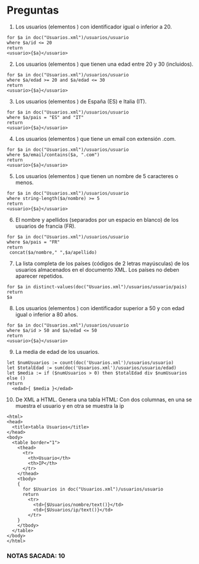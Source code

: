 # Preguntas

1. Los usuarios (elementos <usuario>) con identificador igual o inferior a 20.
>
```
for $a in doc("Usuarios.xml")/usuarios/usuario
where $a/id <= 20
return
<usuario>{$a}</usuario>
```
>
2. Los usuarios (elementos <usuario>) que tienen una edad entre 20 y 30 (incluidos).
>
```
for $a in doc("Usuarios.xml")/usuarios/usuario
where $a/edad >= 20 and $a/edad <= 30
return
<usuario>{$a}</usuario>
```
>
3. Los usuarios (elementos <usuario>) de España (ES) e Italia (IT).
>
```
for $a in doc("Usuarios.xml")/usuarios/usuario
where $a/pais = "ES" and "IT"
return
<usuario>{$a}</usuario>
```
>
4. Los usuarios (elementos <usuario>) que tiene un email con extensión .com.
>
```
for $a in doc("Usuarios.xml")/usuarios/usuario
where $a/email/contains($a, ".com")
return
<usuario>{$a}</usuario>
```
>
5. Los usuarios (elementos <usuario>) que tienen un nombre de 5 caracteres o menos.
>
```
for $a in doc("Usuarios.xml")/usuarios/usuario
where string-length($a/nombre) >= 5
return
<usuario>{$a}</usuario>
```
>
6. El nombre y apellidos (separados por un espacio en blanco) de los usuarios de francia (FR).
>
```
for $a in doc("Usuarios.xml")/usuarios/usuario
where $a/pais = "FR"
return
 concat($a/nombre," ",$a/apellido)
```
>
7. La lista completa de los países (códigos de 2 letras mayúsculas) de los usuarios almacenados en el documento XML. Los países no deben aparecer repetidos.
>
```
for $a in distinct-values(doc("Usuarios.xml")/usuarios/usuario/pais)
return
$a
```
>
8. Los usuarios (elementos <usuario>) con identificador superior a 50 y con edad igual o inferior a 80 años.
>
```
for $a in doc("Usuarios.xml")/usuarios/usuario
where $a/id > 50 and $a/edad <= 50
return
<usuario>{$a}</usuario>
```
9. La media de edad de los usuarios.
>
```
let $numUsuarios := count(doc('Usuarios.xml')/usuarios/usuario)
let $totalEdad := sum(doc('Usuarios.xml')/usuarios/usuario/edad)
let $media := if ($numUsuarios > 0) then $totalEdad div $numUsuarios else ()
return 
  <edad>{ $media }</edad>
```
>
10. De XML a HTML. Genera una tabla HTML: Con dos columnas, en una se muestra el usuario y en otra se muestra la ip
>
```
<html>
<head>
  <title>tabla Usuarios</title>
</head>
<body>
  <table border="1">
    <thead>
      <tr>
        <th>Usuario</th>
        <th>IP</th>
      </tr>
    </thead>
    <tbody>
    {
      for $Usuarios in doc("Usuarios.xml")/usuarios/usuario
      return 
        <tr>
          <td>{$Usuarios/nombre/text()}</td>
          <td>{$Usuarios/ip/text()}</td>
        </tr>
    }
    </tbody>
  </table>
</body>
</html>
```
### NOTAS SACADA: 10
